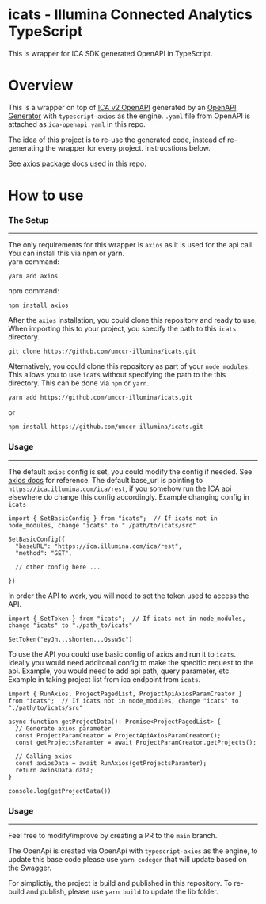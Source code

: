 # icats - Illumina Connected Analytics TypeScript

This is wrapper for ICA SDK generated OpenAPI in TypeScript.

# Overview

This is a wrapper on top of [ICA v2 OpenAPI](https://ica.illumina.com/ica/api/swagger/index.html) generated by an [OpenAPI Generator](https://openapi-generator.tech/) with `typescript-axios` as the engine. `.yaml` file from OpenAPI is attached as `ica-openapi.yaml` in this repo.

The idea of this project is to re-use the generated code, instead of re-generating the wrapper for every project. Instrucstions below.

See [axios package](https://axios-http.com/) docs used in this repo.


# How to use

### The Setup
___

The only requirements for this wrapper is `axios` as it is used for the api call. You can install this via npm or yarn.  
yarn command:
```
yarn add axios
```
npm command:
```
npm install axios
```

After the `axios` installation, you could clone this repository and ready to use. When importing this to your project, you specify the path to this `icats` directory.

```
git clone https://github.com/umccr-illumina/icats.git
```

Alternatively, you could clone this repository as part of your `node_modules`. This allows you to use `icats` without specifying the path to the this directory. This can be done via `npm` or `yarn`.

```
yarn add https://github.com/umccr-illumina/icats.git
```
or 

```
npm install https://github.com/umccr-illumina/icats.git
```

### Usage
___

The default `axios` config is set, you could modify the config if needed. See [axios docs](https://axios-http.com/docs/req_config) for reference. The default base_url is pointing to `https://ica.illumina.com/ica/rest`, if you somehow run the ICA api elsewhere do change this config accordingly.
Example changing config in `icats`

```
import { SetBasicConfig } from "icats";  // If icats not in node_modules, change "icats" to "./path/to/icats/src"

SetBasicConfig({
  "baseURL": "https://ica.illumina.com/ica/rest",
  "method": "GET",

  // other config here ...

})

```

In order the API to work, you will need to set the token used to access the API.
```
import { SetToken } from "icats";  // If icats not in node_modules, change "icats" to "./path_to/icats"

SetToken("eyJh...shorten...Qssw5c")

```

To use the API you could use basic config of axios and run it to `icats`. Ideally you would need additonal config to make the specific request to the api. Example, you would need to add api path, query parameter, etc.
Example in taking project list from ica endpoint from `icats`. 
```
import { RunAxios, ProjectPagedList, ProjectApiAxiosParamCreator } from "icats";  // If icats not in node_modules, change "icats" to "./path/to/icats/src"

async function getProjectData(): Promise<ProjectPagedList> {
  // Generate axios parameter
  const ProjectParamCreator = ProjectApiAxiosParamCreator();
  const getProjectsParamter = await ProjectParamCreator.getProjects();

  // Calling axios
  const axiosData = await RunAxios(getProjectsParamter);
  return axiosData.data;
}

console.log(getProjectData())

```
### Usage
___

Feel free to modify/improve by creating a PR to the `main` branch.

The OpenApi is created via OpenApi with `typescript-axios` as the engine, to update this base code please use `yarn codegen` that will update based on the Swagger.

For simplictiy, the project is build and published in this repository. To re-build and publish, please use `yarn build` to update the lib folder.
